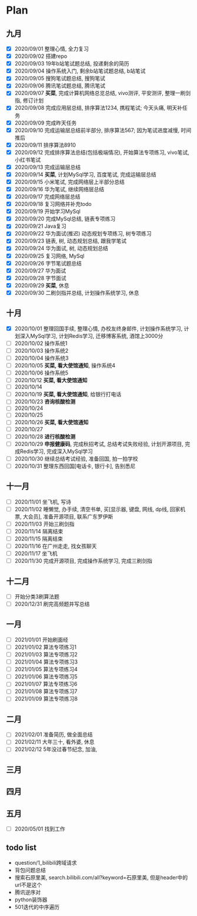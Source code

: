 # Plan
## 九月
- [x] 2020/09/01 整理心情, 全力复习
- [x] 2020/09/02 搭建repo
- [x] 2020/09/03 19年b站笔试题总结, 投递剩余的简历
- [x] 2020/09/04 操作系统入门, 剩余b站笔试题总结, b站笔试
- [x] 2020/09/05 搜狗笔试题总结, 搜狗笔试
- [x] 2020/09/06 腾讯笔试题总结, 腾讯笔试
- [x] 2020/09/07 **买菜**, 完成计算机网络总览总结, vivo测评, 平安测评, 整理一刷剑指, 修订计划
- [x] 2020/09/08 完成应用层总结, 排序算法1234, 携程笔试; 今天头痛, 明天补任务
- [x] 2020/09/09 完成昨天任务
- [x] 2020/09/10 完成运输层总结前半部分, 排序算法567; 因为笔试进度减慢, 时间推后
- [x] 2020/09/11 排序算法8910
- [x] 2020/09/12 完成排序算法总结(包括极端情况), 开始算法专项练习, vivo笔试, 小红书笔试
- [x] 2020/09/13 完成运输层总结 
- [x] 2020/09/14 **买菜**, 计划MySql学习, 百度笔试, 完成运输层总结
- [x] 2020/09/15 小米笔试, 完成网络层上半部分总结
- [x] 2020/09/16 华为笔试, 继续网络层总结
- [x] 2020/09/17 完成网络层总结
- [x] 2020/09/18 复习网络并补充todo
- [x] 2020/09/19 开始学习MySql
- [x] 2020/09/20 完成MySql总结, 链表专项练习
- [x] 2020/09/21 Java复习
- [x] 2020/09/22 华为面试(推迟) 动态规划专项练习, 树专项练习
- [x] 2020/09/23 链表, 树, 动态规划总结, 跟我学笔试
- [x] 2020/09/24 华为面试, 树, 动态规划总结
- [x] 2020/09/25 复习网络, MySql
- [x] 2020/09/26 字节笔试题总结
- [x] 2020/09/27 华为面试
- [x] 2020/09/28 字节面试
- [x] 2020/09/29 **买菜**, 休息
- [x] 2020/09/30 二刷剑指并总结, 计划操作系统学习, 休息

## 十月
- [x] 2020/10/01 整理回国手续, 整理心情, 办校友终身邮件, 计划操作系统学习, 计划深入MySql学习, 计划Redis学习, 迁移博客系统, 酒馆上3000分
- [ ] 2020/10/02 操作系统1
- [ ] 2020/10/03 操作系统2
- [ ] 2020/10/04 操作系统3
- [ ] 2020/10/05 **买菜, 看大使馆通知**, 操作系统4
- [ ] 2020/10/06 操作系统5
- [ ] 2020/10/12 **买菜, 看大使馆通知**
- [ ] 2020/10/14 
- [ ] 2020/10/19 **买菜, 看大使馆通知**, 给银行打电话
- [ ] 2020/10/23 **咨询核酸检测**
- [ ] 2020/10/24
- [ ] 2020/10/25
- [ ] 2020/10/26 **买菜, 看大使馆通知**
- [ ] 2020/10/27 
- [ ] 2020/10/28 **进行核酸检测**
- [ ] 2020/10/29 **申报健康码**, 完成秋招考试, 总结考试失败经验, 计划开源项目, 完成Redis学习, 完成深入MySql学习
- [ ] 2020/10/30 继续总结考试经验, 准备回国, 拍一拍学校
- [ ] 2020/10/31 整理东西回国[电话卡, 银行卡], 告别悉尼

## 十一月
- [ ] 2020/11/01 坐飞机, 写诗
- [ ] 2020/11/02 睡懒觉, 办手续, 清空书单, 买[显示器, 键盘, 网线, dp线, 回家机票, 大会员], 准备开源项目, 联系广东罗伊斯
- [ ] 2020/11/03 开始三刷剑指
- [ ] 2020/11/14 隔离结束
- [ ] 2020/11/15 隔离结束
- [ ] 2020/11/16 在广州走走, 找女孩聊天
- [ ] 2020/11/17 坐飞机
- [ ] 2020/11/30 完成开源项目, 完成操作系统学习, 完成三刷剑指

## 十二月
- [ ] 开始分类3刷算法题
- [ ] 2020/12/31 刷完高频题并写总结

## 一月
- [ ] 2021/01/01 开始刷面经
- [ ] 2021/01/02 算法专项练习1
- [ ] 2021/01/03 算法专项练习2
- [ ] 2021/01/04 算法专项练习3
- [ ] 2021/01/05 算法专项练习4
- [ ] 2021/01/06 算法专项练习5
- [ ] 2021/01/07 算法专项练习6
- [ ] 2021/01/08 算法专项练习7
- [ ] 2021/01/09 算法专项练习8

## 二月
- [ ] 2021/02/01 准备简历, 做全面总结
- [ ] 2021/02/11 大年三十, 看外婆, 休息
- [ ] 2021/02/12 5年没过春节纪念, 加油, 

## 三月

## 四月

## 五月
- [ ] 2020/05/01 找到工作


## todo list
- question/1_bilibili跨域请求
- 背包问题总结
- 搜索石原里美, search.bilibili.com/all?keyword=石原里美, 但是header中的url不是这个
- 腾讯逆序对
- python装饰器
- 501迭代的中序遍历
